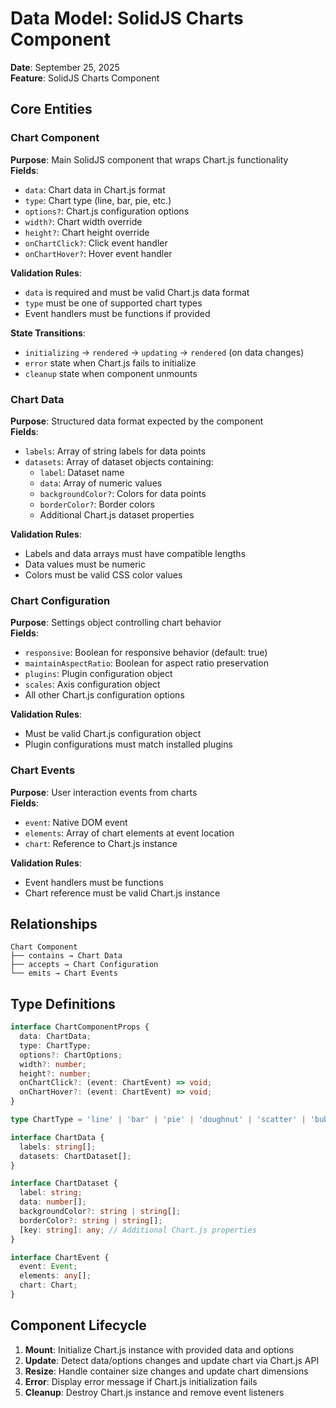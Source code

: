 # Data Model: SolidJS Charts Component

**Date**: September 25, 2025  
**Feature**: SolidJS Charts Component

## Core Entities

### Chart Component
**Purpose**: Main SolidJS component that wraps Chart.js functionality  
**Fields**:
- `data`: Chart data in Chart.js format
- `type`: Chart type (line, bar, pie, etc.)
- `options?`: Chart.js configuration options
- `width?`: Chart width override
- `height?`: Chart height override
- `onChartClick?`: Click event handler
- `onChartHover?`: Hover event handler

**Validation Rules**:
- `data` is required and must be valid Chart.js data format
- `type` must be one of supported chart types
- Event handlers must be functions if provided

**State Transitions**:
- `initializing` → `rendered` → `updating` → `rendered` (on data changes)
- `error` state when Chart.js fails to initialize
- `cleanup` state when component unmounts

### Chart Data
**Purpose**: Structured data format expected by the component  
**Fields**:
- `labels`: Array of string labels for data points
- `datasets`: Array of dataset objects containing:
  - `label`: Dataset name
  - `data`: Array of numeric values
  - `backgroundColor?`: Colors for data points
  - `borderColor?`: Border colors
  - Additional Chart.js dataset properties

**Validation Rules**:
- Labels and data arrays must have compatible lengths
- Data values must be numeric
- Colors must be valid CSS color values

### Chart Configuration
**Purpose**: Settings object controlling chart behavior  
**Fields**:
- `responsive`: Boolean for responsive behavior (default: true)
- `maintainAspectRatio`: Boolean for aspect ratio preservation
- `plugins`: Plugin configuration object
- `scales`: Axis configuration object
- All other Chart.js configuration options

**Validation Rules**:
- Must be valid Chart.js configuration object
- Plugin configurations must match installed plugins

### Chart Events
**Purpose**: User interaction events from charts  
**Fields**:
- `event`: Native DOM event
- `elements`: Array of chart elements at event location
- `chart`: Reference to Chart.js instance

**Validation Rules**:
- Event handlers must be functions
- Chart reference must be valid Chart.js instance

## Relationships

```
Chart Component
├── contains → Chart Data
├── accepts → Chart Configuration  
└── emits → Chart Events
```

## Type Definitions

```typescript
interface ChartComponentProps {
  data: ChartData;
  type: ChartType;
  options?: ChartOptions;
  width?: number;
  height?: number;
  onChartClick?: (event: ChartEvent) => void;
  onChartHover?: (event: ChartEvent) => void;
}

type ChartType = 'line' | 'bar' | 'pie' | 'doughnut' | 'scatter' | 'bubble' | 'radar';

interface ChartData {
  labels: string[];
  datasets: ChartDataset[];
}

interface ChartDataset {
  label: string;
  data: number[];
  backgroundColor?: string | string[];
  borderColor?: string | string[];
  [key: string]: any; // Additional Chart.js properties
}

interface ChartEvent {
  event: Event;
  elements: any[];
  chart: Chart;
}
```

## Component Lifecycle

1. **Mount**: Initialize Chart.js instance with provided data and options
2. **Update**: Detect data/options changes and update chart via Chart.js API
3. **Resize**: Handle container size changes and update chart dimensions
4. **Error**: Display error message if Chart.js initialization fails
5. **Cleanup**: Destroy Chart.js instance and remove event listeners